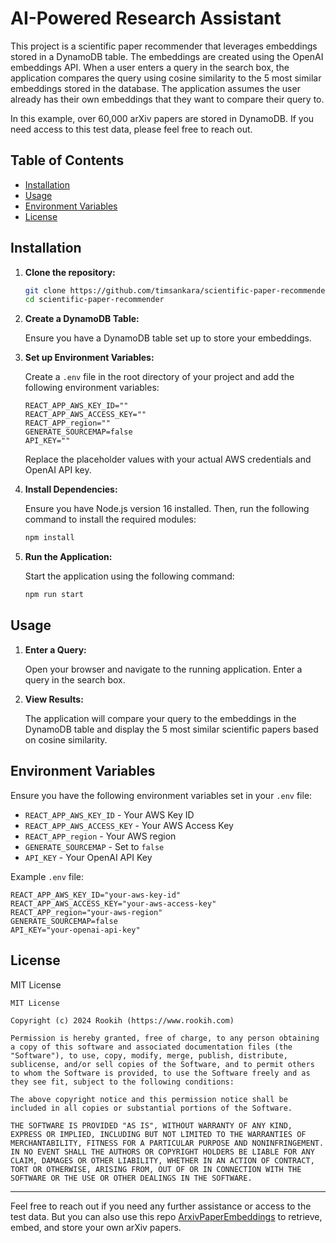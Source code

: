 # AI-Powered Research Assistant

This project is a scientific paper recommender that leverages embeddings stored in a DynamoDB table. The embeddings are created using the OpenAI embeddings API. When a user enters a query in the search box, the application compares the query using cosine similarity to the 5 most similar embeddings stored in the database. The application assumes the user already has their own embeddings that they want to compare their query to.

In this example, over 60,000 arXiv papers are stored in DynamoDB. If you need access to this test data, please feel free to reach out.

## Table of Contents

- [Installation](#installation)
- [Usage](#usage)
- [Environment Variables](#environment-variables)
- [License](#license)

## Installation

1. **Clone the repository:**

   ```bash
   git clone https://github.com/timsankara/scientific-paper-recommender.git
   cd scientific-paper-recommender
   ```

2. **Create a DynamoDB Table:**

   Ensure you have a DynamoDB table set up to store your embeddings.

3. **Set up Environment Variables:**

   Create a `.env` file in the root directory of your project and add the following environment variables:

   ```plaintext
   REACT_APP_AWS_KEY_ID=""
   REACT_APP_AWS_ACCESS_KEY=""
   REACT_APP_region=""
   GENERATE_SOURCEMAP=false
   API_KEY=""
   ```

   Replace the placeholder values with your actual AWS credentials and OpenAI API key.

4. **Install Dependencies:**

   Ensure you have Node.js version 16 installed. Then, run the following command to install the required modules:

   ```bash
   npm install
   ```

5. **Run the Application:**

   Start the application using the following command:

   ```bash
   npm run start
   ```

## Usage

1. **Enter a Query:**

   Open your browser and navigate to the running application. Enter a query in the search box.

2. **View Results:**

   The application will compare your query to the embeddings in the DynamoDB table and display the 5 most similar scientific papers based on cosine similarity.

## Environment Variables

Ensure you have the following environment variables set in your `.env` file:

- `REACT_APP_AWS_KEY_ID` - Your AWS Key ID
- `REACT_APP_AWS_ACCESS_KEY` - Your AWS Access Key
- `REACT_APP_region` - Your AWS region
- `GENERATE_SOURCEMAP` - Set to `false`
- `API_KEY` - Your OpenAI API Key

Example `.env` file:

```plaintext
REACT_APP_AWS_KEY_ID="your-aws-key-id"
REACT_APP_AWS_ACCESS_KEY="your-aws-access-key"
REACT_APP_region="your-aws-region"
GENERATE_SOURCEMAP=false
API_KEY="your-openai-api-key"
```

## License

MIT License

```
MIT License

Copyright (c) 2024 Rookih (https://www.rookih.com)

Permission is hereby granted, free of charge, to any person obtaining a copy of this software and associated documentation files (the "Software"), to use, copy, modify, merge, publish, distribute, sublicense, and/or sell copies of the Software, and to permit others to whom the Software is provided, to use the Software freely and as they see fit, subject to the following conditions:

The above copyright notice and this permission notice shall be included in all copies or substantial portions of the Software.

THE SOFTWARE IS PROVIDED "AS IS", WITHOUT WARRANTY OF ANY KIND, EXPRESS OR IMPLIED, INCLUDING BUT NOT LIMITED TO THE WARRANTIES OF MERCHANTABILITY, FITNESS FOR A PARTICULAR PURPOSE AND NONINFRINGEMENT. IN NO EVENT SHALL THE AUTHORS OR COPYRIGHT HOLDERS BE LIABLE FOR ANY CLAIM, DAMAGES OR OTHER LIABILITY, WHETHER IN AN ACTION OF CONTRACT, TORT OR OTHERWISE, ARISING FROM, OUT OF OR IN CONNECTION WITH THE SOFTWARE OR THE USE OR OTHER DEALINGS IN THE SOFTWARE.
```

---

Feel free to reach out if you need any further assistance or access to the test data.
But you can also use this repo [ArxivPaperEmbeddings](https://github.com/timsankara/ArxivPaperEmbeddings) to retrieve, embed, and store your own arXiv papers.

